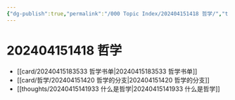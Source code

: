 ```yaml
---
{"dg-publish":true,"permalink":"/000 Topic Index/202404151418 哲学/","tags":["index","哲学"],"noteIcon":"2","created":"2023-08-08T12:54:06+08:00","updated":"2024-09-05T22:44:10+08:00"}
---
```



# 202404151418 哲学

- [[card/20240415183533 哲学书单\|20240415183533 哲学书单]]
- [[card/哲学/202404151420 哲学的分支\|202404151420 哲学的分支]]
- [[thoughts/20240415141933 什么是哲学\|20240415141933 什么是哲学]]

